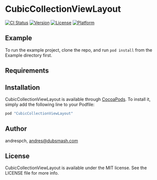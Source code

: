 # CubicCollectionViewLayout

[![CI Status](http://img.shields.io/travis/andrespch/CubicCollectionViewLayout.svg?style=flat)](https://travis-ci.org/andrespch/CubicCollectionViewLayout)
[![Version](https://img.shields.io/cocoapods/v/CubicCollectionViewLayout.svg?style=flat)](http://cocoapods.org/pods/CubicCollectionViewLayout)
[![License](https://img.shields.io/cocoapods/l/CubicCollectionViewLayout.svg?style=flat)](http://cocoapods.org/pods/CubicCollectionViewLayout)
[![Platform](https://img.shields.io/cocoapods/p/CubicCollectionViewLayout.svg?style=flat)](http://cocoapods.org/pods/CubicCollectionViewLayout)

## Example

To run the example project, clone the repo, and run `pod install` from the Example directory first.

## Requirements

## Installation

CubicCollectionViewLayout is available through [CocoaPods](http://cocoapods.org). To install
it, simply add the following line to your Podfile:

```ruby
pod "CubicCollectionViewLayout"
```

## Author

andrespch, andres@dubsmash.com

## License

CubicCollectionViewLayout is available under the MIT license. See the LICENSE file for more info.
